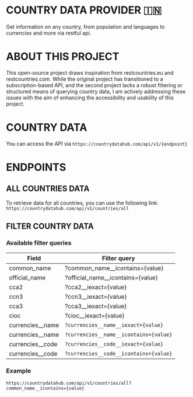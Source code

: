 # COUNTRY DATA PROVIDER 🇮🇳
Get information on any country, from population and languages to currencies and more via restful api.

# ABOUT THIS PROJECT
This open-source project draws inspiration from restcountries.eu and restcountries.com. While the original project has transitioned to a subscription-based API, and the second project lacks a robust filtering or structured means of querying country data, I am actively addressing these issues with the aim of enhancing the accessibility and usability of this project.

# COUNTRY DATA  
You can access the API via `https://countrydatahub.com/api/v1/{endpoint}`

# ENDPOINTS

## ALL COUNTRIES DATA
To retrieve data for all countries, you can use the following link: 
`https://countrydatahub.com/api/v1/countries/all`

## FILTER COUNTRY DATA

### Available filter queries

| Field | Filter query |
| --- | ------------------- |
| common_name | ?common_name__icontains={value} |
| official_name | ?official_name__icontains={value} |
| cca2 | ?cca2__iexact={value} |
| ccn3 | ?ccn3__iexact={value} |
| cca3 | ?cca3__iexact={value} |
| cioc | ?cioc__iexact={value} |
| currencies__name | `?currencies__name__iexact={value}` |
| currencies__name | `?currencies__name__icontains={value}` |
| currencies__code | `?currencies__code__iexact={value}`|
| currencies__code | `?currencies__code__icontains={value}` |

### Example
`https://countrydatahub.com/api/v1/countries/all?common_name__icontains={value}`








